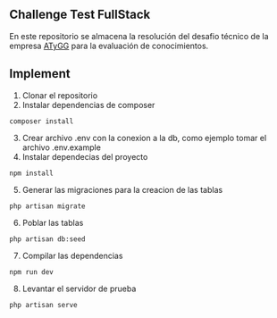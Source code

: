 ## Challenge Test FullStack

En este repositorio se almacena la resolución del desafio técnico de la empresa [ATyGG](https://atygg.com/) para la evaluación de conocimientos.

## Implement

1. Clonar el repositorio
2. Instalar dependencias de composer

```
composer install
```

3. Crear archivo .env con la conexion a la db, como ejemplo tomar el archivo .env.example
4. Instalar dependecias del proyecto

```
npm install
```

5. Generar las migraciones para la creacion de las tablas

```
php artisan migrate
```

6. Poblar las tablas

```
php artisan db:seed
```

7. Compilar las dependencias

```
npm run dev
```

8. Levantar el servidor de prueba

```
php artisan serve
```
